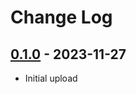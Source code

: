 # Change Log

## [0.1.0](https://github.com/typedduck/drake/tree/v0.1.0) - 2023-11-27

* Initial upload
